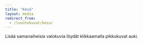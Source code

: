 ```yaml
---
title: "Kesä"
layout: media
redirect_from:
  - /luontokuvat/kesa/
---
```


Lisää samanaiheisia valokuvia löydät klikkaamalla pikkukuvat auki.
